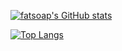 [![fatsoap's GitHub stats](https://github-readme-stats-peach-two.vercel.app/api?username=fatsoap&show_icons=true&count_private=true)](https://github.com/anuraghazra/github-readme-stats)

[![Top Langs](https://github-readme-stats-peach-two.vercel.app/api/top-langs/?username=fatsoap&langs_count=10&layout=compact&exclude_repo=fatsoap.github.io)](https://github.com/anuraghazra/github-readme-stats)
